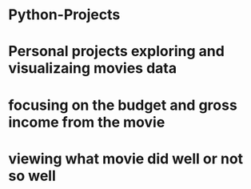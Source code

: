 # Python-Projects
# Personal projects exploring and visualizaing movies data
# focusing on the budget and gross income from the movie
# viewing what movie did well or not so well
